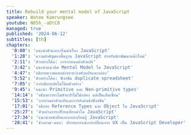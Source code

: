 ```yaml
---
title: Rebuild your mental model of JavaScript
speaker: Watee Kamrungsee
youtube: N05h_-aDtC0
managed: true
published: '2024-06-12'
subtitles: [th]
chapters:
  '0:00': 'แนะนำตัวและเกริ่นนำเรื่อง JavaScript'
  '1:28': 'ความสำคัญของพื้นฐาน JavaScript สำหรับนักพัฒนาหน้าใหม่'
  '2:11': 'ตัวอย่างโค้ด: การกำหนดค่าตัวแปร'
  '3:42': 'แนะนำแนวคิด Mental Model ใน JavaScript'
  '4:47': 'อธิบายความแตกต่างระหว่างตัวแปรและกล่อง'
  '5:52': 'ตัวอย่างโค้ด: ฟังก์ชัน duplicate spreadsheet'
  '7:05': 'การอธิบายบัคในโค้ดตัวอย่าง'
  '9:45': 'แนะนำ Primitive และ Non-primitive types'
  '14:14': 'อธิบายว่าทำไมตัวแปรไม่ใช่กล่อง แต่เป็นเส้นเชื่อม'
  '15:53': 'การอ่านค่าตัวแปรและการส่งค่าเข้าฟังก์ชัน'
  '17:01': 'อธิบาย Reference Types และ Object ใน JavaScript'
  '25:27': 'ตัวอย่างการเปรียบเทียบค่าใน JavaScript'
  '27:34': 'แนะนำหนังสือและแหล่งเรียนรู้ JavaScript'
  '28:41': 'ช่วงถาม-ตอบ: ประสบการณ์การเปลี่ยนจาก UX เป็น JavaScript Developer'
---
```

